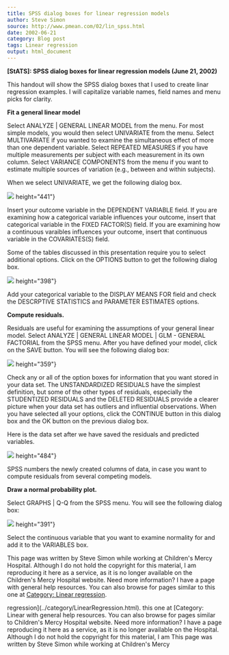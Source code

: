```yaml
---
title: SPSS dialog boxes for linear regression models
author: Steve Simon
source: http://www.pmean.com/02/lin_spss.html
date: 2002-06-21
category: Blog post
tags: Linear regression
output: html_document
---
```

****[StATS]:** SPSS dialog boxes for linear
regression models (June 21, 2002)**

This handout will show the SPSS dialog boxes that I used to create linar
regression examples. I will capitalize variable names, field names and
menu picks for clarity.

**Fit a general linear model**

Select ANALYZE | GENERAL LINEAR MODEL from the menu. For most simple
models, you would then select UNIVARIATE from the menu. Select
MULTIVARIATE if you wanted to examine the simultaneous effect of more
than one dependent variable. Select REPEATED MEASURES if you have
multiple measurements per subject with each measurement in its own
column. Select VARIANCE COMPONENTS from the menu if you want to estimate
multiple sources of variation (e.g., between and within subjects).

When we select UNIVARIATE, we get the following dialog box.

![](../../../web/images/02/lin_spss01.gif)
height="441"}

Insert your outcome variable in the DEPENDENT VARIABLE field. If you are
examining how a categorical variable influences your outcome, insert
that categorical variable in the FIXED FACTOR(S) field. If you are
examining how a continuous varaibles influences your outcome, insert
that continuous variable in the COVARIATES(S) field.

Some of the tables discussed in this presentation require you to select
additional options. Click on the OPTIONS button to get the following
dialog box.

![](../../../web/images/02/lin_spss02.gif)
height="398"}

Add your categorical variable to the DISPLAY MEANS FOR field and check
the DESCRPTIVE STATISTICS and PARAMETER ESTIMATES options.

**Compute residuals.**

Residuals are useful for examining the assumptions of your general
linear model. Select ANALYZE | GENERAL LINEAR MODEL | GLM - GENERAL
FACTORIAL from the SPSS menu. After you have defined your model, click
on the SAVE button. You will see the following dialog box:

![](../../../web/images/02/lin_spss03.gif)
height="359"}

Check any or all of the option boxes for information that you want
stored in your data set. The UNSTANDARDIZED RESIDUALS have the simplest
definition, but some of the other types of residuals, especially the
STUDENTIZED RESIDUALS and the DELETED RESIDUALS provide a clearer
picture when your data set has outliers and influential observations.
When you have selected all your options, click the CONTINUE button in
this dialog box and the OK button on the previous dialog box.

Here is the data set after we have saved the residuals and predicted
variables.

![](../../../web/images/02/lin_spss04.gif)
height="484"}

SPSS numbers the newly created columns of data, in case you want to
compute residuals from several competing models.

**Draw a normal probability plot.**

Select GRAPHS | Q-Q from the SPSS menu. You will see the following
dialog box:

![](../../../web/images/02/lin_spss05.gif)
height="391"}

Select the continuous variable that you want to examine normality for
and add it to the VARIABLES box.

This page was written by Steve Simon while working at Children's Mercy
Hospital. Although I do not hold the copyright for this material, I am
reproducing it here as a service, as it is no longer available on the
Children's Mercy Hospital website. Need more information? I have a page
with general help resources. You can also browse for pages similar to
this one at [Category: Linear
regression](../category/LinearRegression.html).
<!---More--->
regression](../category/LinearRegression.html).
this one at [Category: Linear
with general help resources. You can also browse for pages similar to
Children's Mercy Hospital website. Need more information? I have a page
reproducing it here as a service, as it is no longer available on the
Hospital. Although I do not hold the copyright for this material, I am
This page was written by Steve Simon while working at Children's Mercy

<!---Do not use
****[StATS]:** SPSS dialog boxes for linear
This page was written by Steve Simon while working at Children's Mercy
Hospital. Although I do not hold the copyright for this material, I am
reproducing it here as a service, as it is no longer available on the
Children's Mercy Hospital website. Need more information? I have a page
with general help resources. You can also browse for pages similar to
this one at [Category: Linear
regression](../category/LinearRegression.html).
--->

